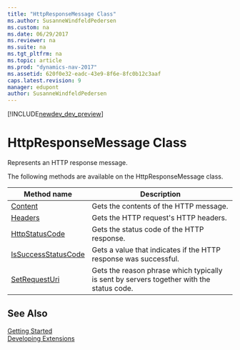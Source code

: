 ```yaml
---
title: "HttpResponseMessage Class"
ms.author: SusanneWindfeldPedersen
ms.custom: na
ms.date: 06/29/2017
ms.reviewer: na
ms.suite: na
ms.tgt_pltfrm: na
ms.topic: article
ms.prod: "dynamics-nav-2017"
ms.assetid: 620f0e32-eadc-43e9-8f6e-8fc0b12c3aaf
caps.latest.revision: 9
manager: edupont
author: SusanneWindfeldPedersen
---
```


[!INCLUDE[newdev_dev_preview](../includes/newdev_dev_preview.md)]

# HttpResponseMessage Class

Represents an HTTP response message.

The following methods are available on the HttpResponseMessage class.

|Method name|Description|
|-----------|-----------|
|[Content](httpresponsemessage-content-method.md)|Gets the contents of the HTTP message.|
|[Headers](httpresponsemessage-headers-method.md)|Gets the HTTP request's HTTP headers.|
|[HttpStatusCode](httpresponsemessage-httpstatuscode-method.md)|Gets the status code of the HTTP response.|
|[IsSuccessStatusCode](httpresponsemessage-issuccessstatuscode-method.md)|Gets a value that indicates if the HTTP response was successful.|
|[SetRequestUri](httpresponsemessage-reasonphrase-method.md)|Gets the reason phrase which typically is sent by servers together with the status code.|


## See Also
[Getting Started](../devenv-get-started.md)  
[Developing Extensions](../devenv-dev-overview.md)
